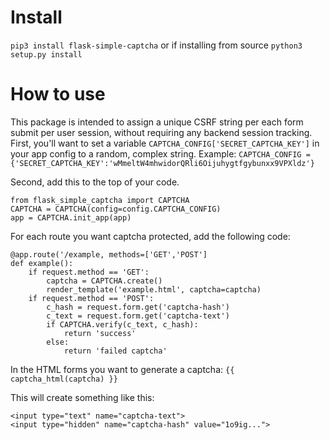 # Install
`pip3 install flask-simple-captcha`
or if installing from source
```python3 setup.py install```

# How to use
This package is intended to assign a unique CSRF string per each form submit per user session, without requiring any backend session tracking. First, you'll want to set a variable `CAPTCHA_CONFIG['SECRET_CAPTCHA_KEY']` in your app config to a random, complex string. Example: `CAPTCHA_CONFIG = {'SECRET_CAPTCHA_KEY':'wMmeltW4mhwidorQRli6Oijuhygtfgybunxx9VPXldz'}`

Second, add this to the top of your code.

```
from flask_simple_captcha import CAPTCHA
CAPTCHA = CAPTCHA(config=config.CAPTCHA_CONFIG)
app = CAPTCHA.init_app(app)
```

For each route you want captcha protected, add the following code:

```
@app.route('/example, methods=['GET','POST']
def example():
    if request.method == 'GET':
        captcha = CAPTCHA.create()
        render_template('example.html', captcha=captcha)
    if request.method == 'POST':
        c_hash = request.form.get('captcha-hash')
        c_text = request.form.get('captcha-text')
        if CAPTCHA.verify(c_text, c_hash):
            return 'success'
        else:
            return 'failed captcha'
```
        

In the HTML forms you want to generate a captcha: `{{ captcha_html(captcha) }}`

This will create something like this:
```
<input type="text" name="captcha-text">
<input type="hidden" name="captcha-hash" value="1o9ig...">
```
